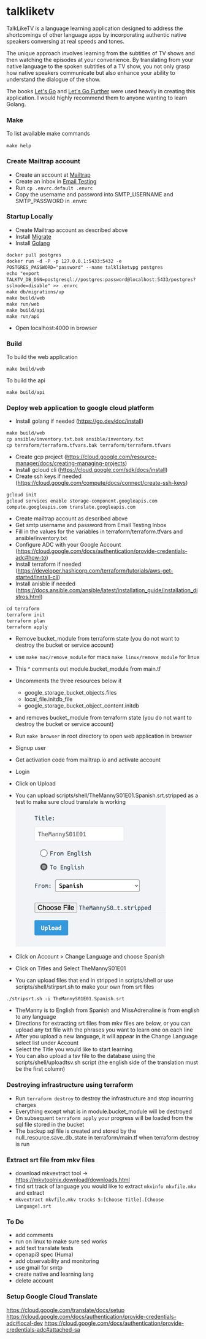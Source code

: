 # talkliketv

TalkLikeTV is a language learning application designed to address the shortcomings of other language apps by incorporating authentic native speakers conversing at real speeds and tones.

The unique approach involves learning from the subtitles of TV shows and then watching the episodes at your convenience. By translating from your native language to the spoken subtitles of a TV show, you not only grasp how native speakers communicate but also enhance your ability to understand the dialogue of the show.

The books [Let's Go](https://lets-go.alexedwards.net/) and [Let's Go Further](https://lets-go-further.alexedwards.net/) were used heavily in creating this application. I would highly recommend them to anyone wanting to learn Golang.

### Make

To list available make commands

`make help`

### Create Mailtrap account

- Create an account at [Mailtrap](https://mailtrap.io/)
- Create an inbox in [Email Testing](https://mailtrap.io/inboxes)
- Run `cp .envrc.default .envrc`
- Copy the username and password into SMTP_USERNAME and SMTP_PASSWORD in .envrc

### Startup Locally

- Create Mailtrap account as described above
- Install [Migrate](https://github.com/golang-migrate/migrate/blob/master/cmd/migrate/README.md)
- Install [Golang](https://go.dev/doc/install)
```
docker pull postgres
docker run -d -P -p 127.0.0.1:5433:5432 -e POSTGRES_PASSWORD="password" --name talkliketvpg postgres
echo "export TALKTV_DB_DSN=postgresql://postgres:password@localhost:5433/postgres?sslmode=disable" >> .envrc
make db/migrations/up
make build/web
make run/web
make build/api
make run/api
```
- Open localhost:4000 in browser

### Build

To build the web application
```
make build/web
```

To build the api
```
make build/api
```

### Deploy web application to google cloud platform

- Install golang if needed (https://go.dev/doc/install)
```shell
make build/web
cp ansible/inventory.txt.bak ansible/inventory.txt
cp terraform/terraform.tfvars.bak terraform/terraform.tfvars
```
- Create gcp project (https://cloud.google.com/resource-manager/docs/creating-managing-projects)
- Install gcloud cli (https://cloud.google.com/sdk/docs/install)
- Create ssh keys if needed (https://cloud.google.com/compute/docs/connect/create-ssh-keys)
```shell
gcloud init
gcloud services enable storage-component.googleapis.com  compute.googleapis.com translate.googleapis.com
```
- Create mailtrap account as described above
- Get smtp username and password from Email Testing Inbox
- Fill in the values for the variables in terraform/terraform.tfvars and ansible/inventory.txt
- Configure ADC with your Google Account (https://cloud.google.com/docs/authentication/provide-credentials-adc#how-to)
- Install terraform if needed (https://developer.hashicorp.com/terraform/tutorials/aws-get-started/install-cli)
- Install anisble if needed (https://docs.ansible.com/ansible/latest/installation_guide/installation_distros.html)
```shell
cd terraform
terraform init
terraform plan
terraform apply
```
- Remove bucket_module from terraform state (you do not want to destroy the bucket or service account)
- use `make mac/remove_module` for macs `make linux/remove_module` for linux
- This ^ comments out module.bucket_module from main.tf
- Uncomments the three resources below it
  - google_storage_bucket_objects.files
  - local_file.initdb_file
  - google_storage_bucket_object_content.initdb
- and removes bucket_module from terraform state (you do not want to destroy the bucket or service account)

- Run `make browser` in root directory to open web application in browser
- Signup user
- Get activation code from mailtrap.io and activate account
- Login
- Click on Upload
- You can upload scripts/shell/TheMannyS01E01.Spanish.srt.stripped as a test to make sure cloud translate is working
![img.png](readme_images/img.png)
- Click on Account > Change Language and choose Spanish
- Click on Titles and Select TheMannyS01E01
- You can upload files that end in stripped in scripts/shell or use scripts/shell/stirpsrt.sh to make your own from srt files
```shell
./stripsrt.sh -i TheMannyS01E01.Spanish.srt
```
- TheManny is to English from Spanish and MissAdrenaline is from english to any language 
- Directions for extracting srt files from mkv files are below, or you can upload any txt file with the phrases you want to learn one on each line
- After you upload a new language, it will appear in the Change Language select list under Account
- Select the Title you would like to start learning
- You can also upload a tsv file to the database using the scripts/shell/uploadtsv.sh script (the english side of the translation must be the first column)

### Destroying infrastructure using terraform

- Run `terraform destroy` to destroy the infrastructure and stop incurring charges
- Everything except what is in module.bucket_module will be destroyed
- On subsequent `terraform apply` your progress will be loaded from the sql file stored in the bucket
- The backup sql file is created and stored by the null_resource.save_db_state in terraform/main.tf when terraform destroy is run

### Extract srt file from mkv files

- download mkvextract tool -> https://mkvtoolnix.download/downloads.html
- find srt track of language you would like to extract `mkvinfo mkvfile.mkv` and extract
- `mkvextract mkvfile.mkv tracks 5:[Choose Title].[Choose Language].srt`

### To Do

- add comments
- run on linux to make sure sed works
- add text translate tests
- openapi3 spec (Huma)
- add observability and monitoring
- use gmail for smtp
- create native and learning lang
- delete account

### Setup Google Cloud Translate

https://cloud.google.com/translate/docs/setup
https://cloud.google.com/docs/authentication/provide-credentials-adc#local-dev
https://cloud.google.com/docs/authentication/provide-credentials-adc#attached-sa
